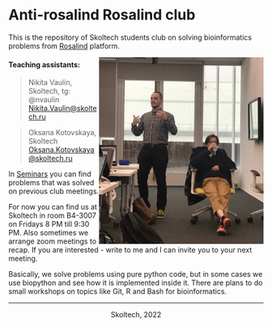 

# Anti-rosalind Rosalind club

This is the repository of Skoltech students club on solving bioinformatics problems from [Rosalind](https://rosalind.info/problems/locations/) platform.

<a href="https://www.skoltech.ru/"><img src="/TAs.jpg" align="right" height="368.8" width="325" ></a>

#### Teaching assistants:

> Nikita Vaulin, Skoltech, tg: @nvaulin <br />
> Nikita.Vaulin@skoltech.ru

> Oksana Kotovskaya, Skoltech <br />
> Oksana.Kotovskaya@skoltech.ru

In [Seminars](https://github.com/ombystoma-young/rosalind-club/tree/main/Seminars) you can find problems that was solved on previous club meetings.  

For now you can find us at Skoltech in room B4-3007 on Fridays 8 PM till 9:30 PM. Also sometimes we arrange zoom meetings to recap. If you are interested - write to me and I can invite you to your next meeting. 

Basically, we solve problems using pure python code, but in some cases we use biopython and see how it is implemented inside it. There are plans to do small workshops on topics like Git, R and Bash for bioinformatics.

---
<div align="center">Skoltech, 2022</div>
